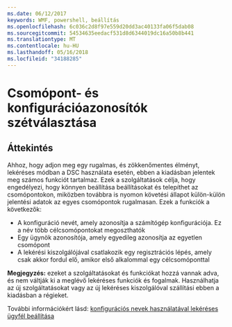 ```yaml
---
ms.date: 06/12/2017
keywords: WMF, powershell, beállítás
ms.openlocfilehash: 6c036c2d8f97e559d20dd3ac40133fa06f5dab08
ms.sourcegitcommit: 54534635eedacf531d8d6344019dc16a50b8b441
ms.translationtype: MT
ms.contentlocale: hu-HU
ms.lasthandoff: 05/16/2018
ms.locfileid: "34188285"
---
```

# <a name="separation-of-node-and-configuration-ids"></a>Csomópont- és konfigurációazonosítók szétválasztása

## <a name="overview"></a>Áttekintés

Ahhoz, hogy adjon meg egy rugalmas, és zökkenőmentes élményt, lekéréses módban a DSC használata esetén, ebben a kiadásban jelentek meg számos funkciót tartalmaz. Ezek a szolgáltatások célja, hogy engedélyezi, hogy könnyen beállítása beállításokat és telepíthet az csomópontokon, miközben továbbra is nyomon követési állapot külön-külön jelentési adatok az egyes csomópontok rugalmasan.
Ezek a funkciók a következők:

* A konfiguráció nevét, amely azonosítja a számítógép konfigurációja. Ez a név több célcsomópontokat megoszthatók
* Egy ügynök azonosítója, amely egyedileg azonosítja az egyetlen csomópont
* A lekérési kiszolgálójával csatlakozik egy regisztrációs lépés, amely csak akkor fordul elő, amikor első alkalommal egy célcsomóponttal

**Megjegyzés:** ezeket a szolgáltatásokat és funkciókat hozzá vannak adva, és nem váltják ki a meglévő lekéréses funkciók és fogalmak. Használhatja az új szolgáltatásokat vagy az új lekéréses kiszolgálóval szállítási ebben a kiadásban a régieket.

További információkért lásd: [konfigurációs nevek használatával lekéréses ügyfél beállítása](https://msdn.microsoft.com/powershell/dsc/pullclientconfignames)
